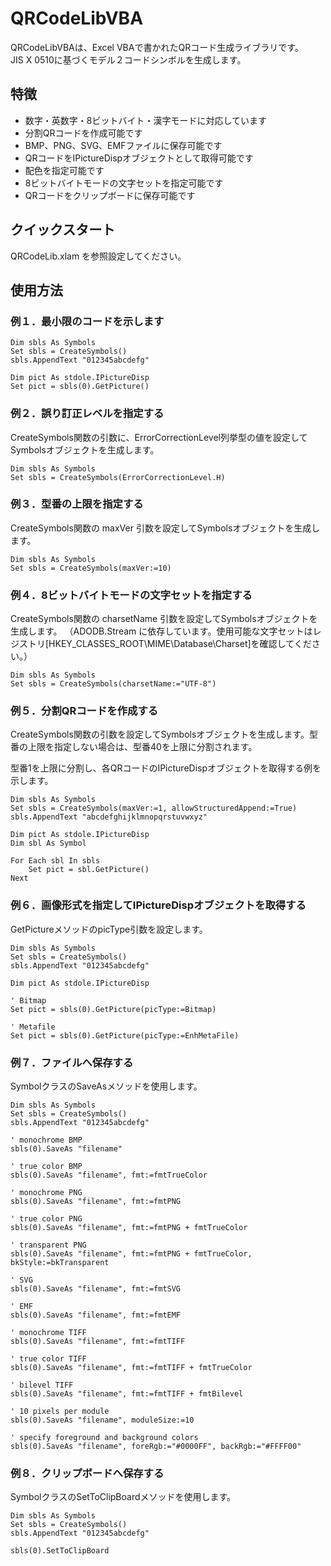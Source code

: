 # QRCodeLibVBA
QRCodeLibVBAは、Excel VBAで書かれたQRコード生成ライブラリです。  
JIS X 0510に基づくモデル２コードシンボルを生成します。

## 特徴
- 数字・英数字・8ビットバイト・漢字モードに対応しています
- 分割QRコードを作成可能です
- BMP、PNG、SVG、EMFファイルに保存可能です
- QRコードをIPictureDispオブジェクトとして取得可能です  
- 配色を指定可能です
- 8ビットバイトモードの文字セットを指定可能です
- QRコードをクリップボードに保存可能です


## クイックスタート
QRCodeLib.xlam を参照設定してください。  


## 使用方法
### 例１．最小限のコードを示します

```VBA
Dim sbls As Symbols
Set sbls = CreateSymbols()
sbls.AppendText "012345abcdefg"

Dim pict As stdole.IPictureDisp
Set pict = sbls(0).GetPicture()
```

### 例２．誤り訂正レベルを指定する
CreateSymbols関数の引数に、ErrorCorrectionLevel列挙型の値を設定してSymbolsオブジェクトを生成します。

```VBA
Dim sbls As Symbols
Set sbls = CreateSymbols(ErrorCorrectionLevel.H)
```

### 例３．型番の上限を指定する
CreateSymbols関数の maxVer 引数を設定してSymbolsオブジェクトを生成します。

```VBA
Dim sbls As Symbols
Set sbls = CreateSymbols(maxVer:=10)
```

### 例４．8ビットバイトモードの文字セットを指定する
CreateSymbols関数の charsetName 引数を設定してSymbolsオブジェクトを生成します。
（ADODB.Stream に依存しています。使用可能な文字セットはレジストリ[HKEY_CLASSES_ROOT\MIME\Database\Charset]を確認してください。）

```VBA
Dim sbls As Symbols
Set sbls = CreateSymbols(charsetName:="UTF-8")
```

### 例５．分割QRコードを作成する
CreateSymbols関数の引数を設定してSymbolsオブジェクトを生成します。型番の上限を指定しない場合は、型番40を上限に分割されます。  

型番1を上限に分割し、各QRコードのIPictureDispオブジェクトを取得する例を示します。

```VBA
Dim sbls As Symbols
Set sbls = CreateSymbols(maxVer:=1, allowStructuredAppend:=True)
sbls.AppendText "abcdefghijklmnopqrstuvwxyz"
    
Dim pict As stdole.IPictureDisp
Dim sbl As Symbol
    
For Each sbl In sbls
    Set pict = sbl.GetPicture()
Next
```

### 例６．画像形式を指定してIPictureDispオブジェクトを取得する
GetPictureメソッドのpicType引数を設定します。

```VBA
Dim sbls As Symbols
Set sbls = CreateSymbols()
sbls.AppendText "012345abcdefg"

Dim pict As stdole.IPictureDisp

' Bitmap
Set pict = sbls(0).GetPicture(picType:=Bitmap)

' Metafile
Set pict = sbls(0).GetPicture(picType:=EnhMetaFile)
```

### 例７．ファイルへ保存する
SymbolクラスのSaveAsメソッドを使用します。

```VBA
Dim sbls As Symbols
Set sbls = CreateSymbols()
sbls.AppendText "012345abcdefg"
    
' monochrome BMP
sbls(0).SaveAs "filename"

' true color BMP
sbls(0).SaveAs "filename", fmt:=fmtTrueColor

' monochrome PNG
sbls(0).SaveAs "filename", fmt:=fmtPNG

' true color PNG 
sbls(0).SaveAs "filename", fmt:=fmtPNG + fmtTrueColor

' transparent PNG 
sbls(0).SaveAs "filename", fmt:=fmtPNG + fmtTrueColor, bkStyle:=bkTransparent

' SVG
sbls(0).SaveAs "filename", fmt:=fmtSVG

' EMF
sbls(0).SaveAs "filename", fmt:=fmtEMF

' monochrome TIFF
sbls(0).SaveAs "filename", fmt:=fmtTIFF

' true color TIFF
sbls(0).SaveAs "filename", fmt:=fmtTIFF + fmtTrueColor

' bilevel TIFF
sbls(0).SaveAs "filename", fmt:=fmtTIFF + fmtBilevel

' 10 pixels per module
sbls(0).SaveAs "filename", moduleSize:=10
    
' specify foreground and background colors
sbls(0).SaveAs "filename", foreRgb:="#0000FF", backRgb:="#FFFF00"
```

### 例８．クリップボードへ保存する
SymbolクラスのSetToClipBoardメソッドを使用します。

```VBA
Dim sbls As Symbols
Set sbls = CreateSymbols()
sbls.AppendText "012345abcdefg"
    
sbls(0).SetToClipBoard
```
